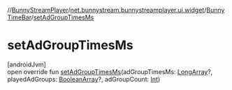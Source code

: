 //[BunnyStreamPlayer](../../../index.md)/[net.bunnystream.bunnystreamplayer.ui.widget](../index.md)/[BunnyTimeBar](index.md)/[setAdGroupTimesMs](set-ad-group-times-ms.md)

# setAdGroupTimesMs

[androidJvm]\
open override fun [setAdGroupTimesMs](set-ad-group-times-ms.md)(adGroupTimesMs: [LongArray](https://kotlinlang.org/api/latest/jvm/stdlib/kotlin-stdlib/kotlin/-long-array/index.html)?, playedAdGroups: [BooleanArray](https://kotlinlang.org/api/latest/jvm/stdlib/kotlin-stdlib/kotlin/-boolean-array/index.html)?, adGroupCount: [Int](https://kotlinlang.org/api/latest/jvm/stdlib/kotlin-stdlib/kotlin/-int/index.html))
